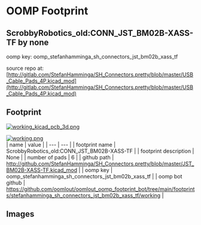 # OOMP Footprint  
## ScrobbyRobotics_old:CONN_JST_BM02B-XASS-TF  by none  
  
oomp key: oomp_stefanhamminga_sh_connectors_jst_bm02b_xass_tf  
  
source repo at: [http://gitlab.com/StefanHamminga/SH_Connectors.pretty/blob/master/USB_Cable_Pads_4P.kicad_mod](http://gitlab.com/StefanHamminga/SH_Connectors.pretty/blob/master/USB_Cable_Pads_4P.kicad_mod)  
## Footprint  
  
[![working_kicad_pcb_3d.png](working_kicad_pcb_3d_600.png)](working_kicad_pcb_3d.png)  
  
[![working.png](working_600.png)](working.png)  
| name | value | 
| --- | --- | 
| footprint name | ScrobbyRobotics_old:CONN_JST_BM02B-XASS-TF | 
| footprint description | None | 
| number of pads | 6 | 
| github path | http://github.com/StefanHamminga/SH_Connectors.pretty/blob/master/JST_BM02B-XASS-TF.kicad_mod | 
| oomp key | oomp_stefanhamminga_sh_connectors_jst_bm02b_xass_tf | 
| oomp bot github | https://github.com/oomlout/oomlout_oomp_footprint_bot/tree/main/footprints/stefanhamminga_sh_connectors_jst_bm02b_xass_tf/working | 
## Images  
